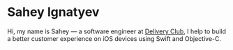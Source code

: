 # Sahey Ignatyev
Hi, my name is Sahey — a software engineer at [Delivery Club](https://www.delivery-club.ru), I help to build a better customer experience on iOS devices using Swift and Objective-C.
